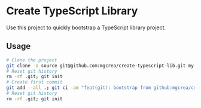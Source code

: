 # Create TypeScript Library

Use this project to quickly bootstrap a TypeScript library project.

## Usage

```bash
# Clone the project
git clone -o source git@github.com:mgcrea/create-typescript-lib.git my-new-library; cd $_
# Reset git history
rm -rf .git; git init
# Create first commit
git add --all .; git ci -am "feat(git): bootstrap from github:mgcrea/create-typescript-lib"
# Reset git history
rm -rf .git; git init
```
